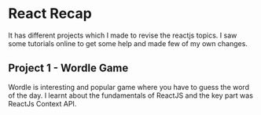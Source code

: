 # React Recap 

It has different projects which I made to revise the reactjs topics. I saw some tutorials online to get some help and made few of my own changes. 

## Project 1 - Wordle Game

Wordle is interesting and popular game where you have to guess the word of the day. 
I learnt about the fundamentals of ReactJS and the key part was ReactJs Context API. 